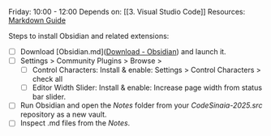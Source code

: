Friday: 10:00 - 12:00
Depends on: [[3. Visual Studio Code]]
Resources:  [Markdown Guide](https://www.markdownguide.org/basic-syntax/)

Steps to install Obsidian and related extensions:
- [ ] Download [Obsidian.md]([Download - Obsidian](https://obsidian.md/download)) and launch it.
- [ ] Settings >  Community Plugins > Browse >
	- [ ] Control Characters: Install & enable: Settings > Control Characters > check all
	- [ ] Editor Width Slider: Install & enable: Increase page width from status bar slider.
- [ ] Run Obsidian and open the *Notes* folder from your *CodeSinaia-2025.src* repository as a new vault.
- [ ] Inspect .md files from the *Notes*.
